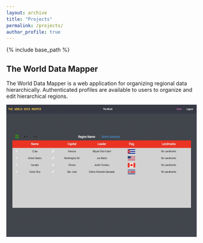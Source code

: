 ```yaml
---
layout: archive
title: "Projects"
permalink: /projects/
author_profile: true
---
```


{% include base_path %}

## The World Data Mapper

The World Data Mapper is a web application for organizing regional data hierarchically. Authenticated
profiles are available to users to organize and edit hierarchical regions.

<p align = "center">
  <img src = "/images/The_World_Data_Mapper_Preview.png" width = "700" height = "350" >
</p>